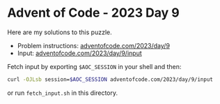 # Advent of Code - 2023 Day 9
Here are my solutions to this puzzle.

* Problem instructions: [adventofcode.com/2023/day/9](https://adventofcode.com/2023/day/9)
* Input: [adventofcode.com/2023/day/9/input](https://adventofcode.com/2023/day/9/input)

Fetch input by exporting `$AOC_SESSION` in your shell and then:
```bash
curl -OJLsb session=$AOC_SESSION adventofcode.com/2023/day/9/input
```

or run `fetch_input.sh` in this directory.

